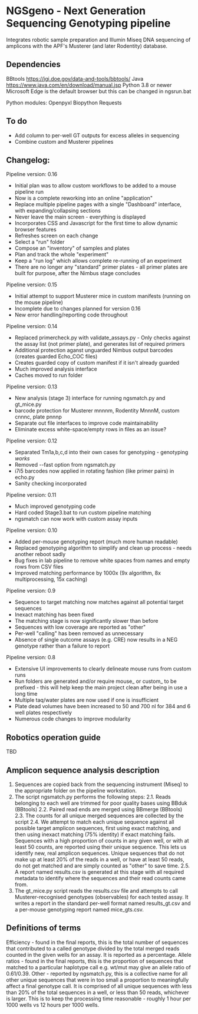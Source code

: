 # NGSgeno - Next Generation Sequencing Genotyping pipeline

Integrates robotic sample preparation and Illumin Miseq DNA sequencing of amplicons with the APF's Musterer (and later Rodentity) database.

## Dependencies

BBtools https://jgi.doe.gov/data-and-tools/bbtools/
Java https://www.java.com/en/download/manual.jsp
Python 3.8 or newer
Microsoft Edge is the default browser but this can be changed in ngsrun.bat

Python modules:
Openpyxl
Biopython
Requests

## To do
* Add column to per-well GT outputs for excess alleles in sequencing
* Combine custom and Musterer pipelines

## Changelog:

Pipeline version: 0.16
* Initial plan was to allow custom workflows to be added to a mouse pipeline run
* Now is a complete reworking into an online "application"
* Replace multiple pipeline pages with a single "Dashboard" interface, with expanding/collapsing sections
* Never leave the main screen - everything is displayed
* Incorporates CSS and Javascript for the first time to allow dynamic browser features
* Refreshes screen on each change
* Select a "run" folder
* Compose an "inventory" of samples and plates
* Plan and track the whole "experiment"
* Keep a "run log" which allows complete re-running of an experiment
* There are no longer any "standard" primer plates - all primer plates are built for purpose, after the Nimbus stage concludes

Pipeline version: 0.15
* Initial attempt to support Musterer mice in custom manifests (running on the mouse pipeline)
* Incomplete due to changes planned for version 0.16
* New error handling/reporting code throughout

Pipeline version: 0.14
* Replaced primercheck.py with validate_assays.py - Only checks against the assay list 
  (not primer plate), and generates list of required primers
* Additional protection aganst unguarded Nimbus output barcodes (creates guarded Echo_COC files)
* Creates guarded copy of custom manifest if it isn't already guarded
* Much improved analysis interface
* Caches moved to run folder

Pipeline version: 0.13
* New analysis (stage 3) interface for running ngsmatch.py and gt_mice.py
* barcode protection for Musterer mnnnm, Rodentity MnnnM, custom cnnnc, plate pnnnp
* Separate out file interfaces to improve code maintainability
* Eliminate excess white-space/empty rows in files as an issue?

Pipeline version: 0.12
* Separated Tm1a,b,c,d into their own cases for genotyping - genotyping *works*
* Removed --fast option from ngsmatch.py
* i7i5 barcodes now applied in rotating fashion (like primer pairs) in echo.py
* Sanity checking incorporated

Pipeline version: 0.11
* Much improved genotyping code
* Hard coded Stage3.bat to run custom pipeline matching
* ngsmatch can now work with custom assay inputs

Pipeline version: 0.10
* Added per-mouse genotyping report (much more human readable)
* Replaced genotyping algorithm to simplify and clean up process - needs another reboot sadly
* Bug fixes in lab pipeline to remove white spaces from names and empty rows from CSV files
* Improved matching performance by 1000x (9x algorithm, 8x multiprocessing, 15x caching)

Pipeline version: 0.9
* Sequence to target matching now matches against all potential target sequences
* Inexact matching has been fixed
* The matching stage is now significantly slower than before
* Sequences with low coverage are reported as "other"
* Per-well "calling" has been removed as unnecessary
* Absence of single outcome assays (e.g. CRE) now results in a NEG genotype rather than a failure to report 

Pipeline version: 0.8
* Extensive UI improvements to clearly delineate mouse runs from custom runs
* Run folders are generated and/or require mouse_ or custom_ to be prefixed - this will help keep the main project clean after being in use a long time
* Multiple taq/water plates are now used if one is insufficient
* Plate dead volumes have been increased to 50 and 700 nl for 384 and 6 well plates respectively
* Numerous code changes to improve modularity

## Robotics operation guide

TBD

## Amplicon sequence analysis description

1. Sequences are copied back from the sequencing instrument (Miseq) to the appropriate folder on the pipeline workstation.
2. The script ngsmatch.py performs the following steps:
2.1. Reads belonging to each well are trimmed for poor quality bases using BBduk (BBtools)
2.2. Paired read ends are merged using BBmerge (BBtools)
2.3. The counts for all unique merged sequences are collected by the script
2.4. We attempt to match each unique sequence against all possible target amplicon sequences, first using exact matching, and then using inexact matching (75% identity) if exact matching fails.
Sequences with a high proportion of counts in any given well, or with at least 50 counts, are reported using their unique sequence. This lets us identify new, real amplicon sequences. Unique sequences that do not make up at least 20% of the reads in a well, or have at least 50 reads, do not get matched and are simply counted as "other" to save time.
2.5. A report named results.csv is generated at this stage with all required metadata to identify where the sequences and their read counts came from.
3. The gt_mice.py script reads the results.csv file and attempts to call Musterer-recognised genotypes (observables) for each tested assay. It writes a report in the standard per-well format named results_gt.csv and a per-mouse genotyping report named mice_gts.csv.

## Definitions of terms

Efficiency - found in the final reports, this is the total number of sequences that contributed to a called genotype divided by the total merged reads counted in the given wells for an assay. It is reported as a percentage.
Allele ratios - found in the final reports, this is the proportion of sequences that matched to a particular haplotype call e.g. wt/mut may give an allele ratio of 0.61/0.39.
Other - reported by ngsmatch.py, this is a collective name for all other unique sequences that were in too small a proportion to meaningfully affect a final genotype call. It is comprised of all unique sequences with less than 20% of the total sequences in a well, or less than 50 reads, whichever is larger. This is to keep the processing time reasonable - roughly 1 hour per 1000 wells vs 12 hours per 1000 wells.


